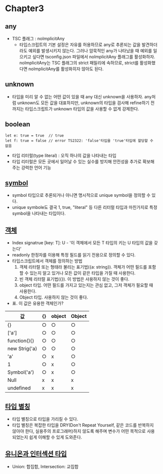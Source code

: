 # Chapter3 

## any
- TSC 플래그 : noImplicitAny
    - 타입스크립트의 기본 설정은 자유를 허용하므로 any로 추론되는 값을 발견하더라도 예외를 발생시키지 않는다. 
    그러나 암묵적인 any가 나타났을 때 예외를 일으키고 싶다면 tsconfig.json 파일에서 noImplicitAny 플래그를 활성화하자.
    noImplicitAny는 TSC 플래그의 strict 패밀리에 속하므로, strict를 활성화했다면 noImplicitAny를 활성화히자 않아도 된다.

## unknown
- 타입을 미리 알 수 없는 어떤 값이 있을 때 any 대신 unknown을 사용하자. 
any처럼 unknown도 모든 값을 대표하지만, unknown의 타입을 검사해 refine하기 전까지는 타입스크립트가 unknown 타입의 값을 사용할 수 없게 강제한다.

## boolean
```
let e: true = true  // true
let f: true = false // error TS2322: 'false'타입을 'true'타입에 할당할 수 없음
```
- 타입 리터럴(type literal) : 오직 하나의 값을 나타내는 타입
- 타입 리터럴은 모든 곳에서 일어날 수 있는 실수를 방지해 안전성을 추가로 확보해주는 강력한 언어 기능

## [symbol](../src/chapter03/symbol.ts)
- symbol 타입으로 추론되거나 아니면 명시적으로 unique symbol을 정의할 수 있다.
- unique symbole도 결국 1, true, "literal" 등 다른 리터럴 타입과 마친가지로 특정 symbol을 나타내는 타입이다.

## [객체](../src/chapter03/object.ts)
- Index signatrue [key: T]: U - '이 객체에서 모든 T 타입의 키는 U 타입의 값을 갖는다'
- readonly 한정자를 이용해 특정 필드를 읽기 전용으로 정의할 수 있다. 
- 타입스크립트에서 객체를 정의하는 방법
    1. 객체 리터럴 또는 형태라 불리는 표기법({a: string}). 객체가 어떤 필드를 포함할 수 있는지 알고 있거나 모든 값이 같은 타입을 가질 때 사용한다.
    2. 빈 객체 리터럴 표기법({}). 이 방법은 사용하지 않는 것이 좋다.
    3. object 타입. 어떤 필드를 가지고 있는지는 관심 없고, 그저 객체가 필요할 때 사용한다.
    4. Object 타입. 사용하지 않는 것이 좋다.
- 표. 이 값은 유용한 객체인가?


| 값 | {} | object | Object |
|------|---|---|---|
| {} | ○ | ○ | ○ |
| ['a'] | ○ | ○ | ○ |
| function(){} | ○ | ○ | ○ |
| new Strig('a) | ○ | ○ | ○ |
| 'a' | ○ | x | ○ |
| 1 | ○ | x | ○ |
| Symbol('a') | ○ | x | ○ |
| Null | x | x | x |
| undefined | x | x | x |

## [타입 별칭](../src/chapter03/type.ts)
- 타입 별칭으로 타입을 가리킬 수 있다.
- 타입 별칭은 복잡한 타입을 DRY(Don't Repeat Yourself, 같은 코드를 반복하지 않아야 한다, 실용주의 프로그래머)하지 않도록 해주며
변수가 어떤 목적으로 사용되었는지 쉽게 이해할 수 있게 도와준다.

## [유니온과 인터섹션 타입](../src/chapter03/union.ts)
- Union: 합집합, Intersection: 교집합


